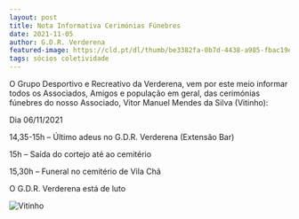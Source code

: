 ```yaml
---
layout: post
title: Nota Informativa Cerimónias Fúnebres
date: 2021-11-05
author: G.D.R. Verderena
featured-image: https://cld.pt/dl/thumb/be3382fa-0b7d-4438-a985-fbac19e21fe3/Funeral_Vitinho_page-0001.jpg?size=xl&crop=false&format=jpeg
tags: sócios coletividade
---
```


O Grupo Desportivo e Recreativo da Verderena, vem por este meio informar todos os Associados, Amigos e população em geral, das cerimónias fúnebres do nosso Associado, Vitor Manuel Mendes da Silva (Vitinho):
<p>Dia 06/11/2021
<p>14,35-15h – Último adeus no G.D.R. Verderena (Extensão Bar)
<p>15h – Saída do cortejo até ao cemitério
<p>15,30h – Funeral no cemitério de Vila Chã
<p>O G.D.R. Verderena está de luto
  
![Vitinho](https://cld.pt/dl/thumb/be3382fa-0b7d-4438-a985-fbac19e21fe3/Funeral_Vitinho_page-0001.jpg?size=xl&crop=false&format=jpeg)
